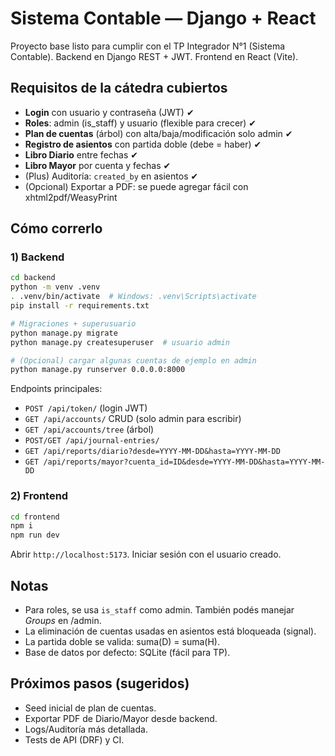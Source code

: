 # Sistema Contable — Django + React

Proyecto base listo para cumplir con el TP Integrador N°1 (Sistema Contable).
Backend en Django REST + JWT. Frontend en React (Vite).

## Requisitos de la cátedra cubiertos
- **Login** con usuario y contraseña (JWT) ✔
- **Roles**: admin (is_staff) y usuario (flexible para crecer) ✔
- **Plan de cuentas** (árbol) con alta/baja/modificación solo admin ✔
- **Registro de asientos** con partida doble (debe = haber) ✔
- **Libro Diario** entre fechas ✔
- **Libro Mayor** por cuenta y fechas ✔
- (Plus) Auditoría: `created_by` en asientos ✔
- (Opcional) Exportar a PDF: se puede agregar fácil con xhtml2pdf/WeasyPrint

## Cómo correrlo

### 1) Backend
```bash
cd backend
python -m venv .venv
. .venv/bin/activate  # Windows: .venv\Scripts\activate
pip install -r requirements.txt

# Migraciones + superusuario
python manage.py migrate
python manage.py createsuperuser  # usuario admin

# (Opcional) cargar algunas cuentas de ejemplo en admin
python manage.py runserver 0.0.0.0:8000
```

Endpoints principales:
- `POST /api/token/` (login JWT)
- `GET /api/accounts/` CRUD (solo admin para escribir)
- `GET /api/accounts/tree` (árbol)
- `POST/GET /api/journal-entries/`
- `GET /api/reports/diario?desde=YYYY-MM-DD&hasta=YYYY-MM-DD`
- `GET /api/reports/mayor?cuenta_id=ID&desde=YYYY-MM-DD&hasta=YYYY-MM-DD`

### 2) Frontend
```bash
cd frontend
npm i
npm run dev
```
Abrir `http://localhost:5173`. Iniciar sesión con el usuario creado.

## Notas
- Para roles, se usa `is_staff` como admin. También podés manejar *Groups* en /admin.
- La eliminación de cuentas usadas en asientos está bloqueada (signal).
- La partida doble se valida: suma(D) = suma(H).
- Base de datos por defecto: SQLite (fácil para TP).

## Próximos pasos (sugeridos)
- Seed inicial de plan de cuentas.
- Exportar PDF de Diario/Mayor desde backend.
- Logs/Auditoría más detallada.
- Tests de API (DRF) y CI.